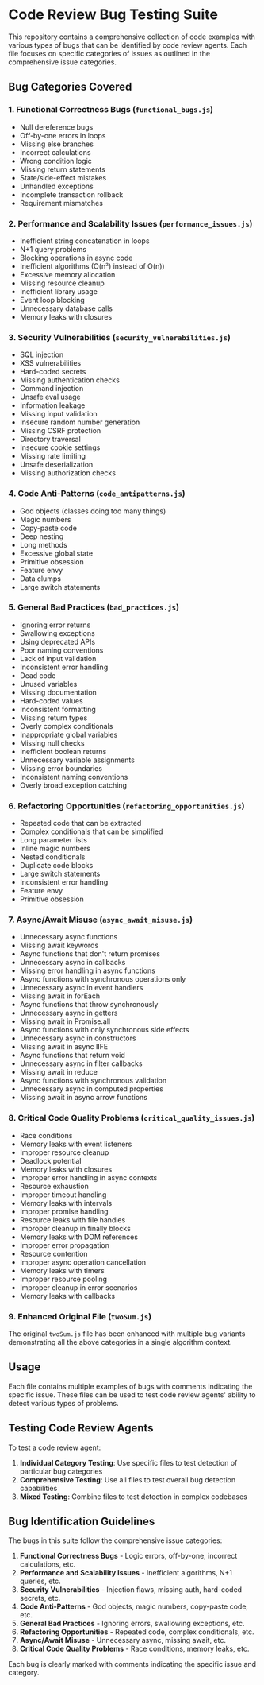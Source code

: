 # Code Review Bug Testing Suite

This repository contains a comprehensive collection of code examples with various types of bugs that can be identified by code review agents. Each file focuses on specific categories of issues as outlined in the comprehensive issue categories.

## Bug Categories Covered

### 1. Functional Correctness Bugs (`functional_bugs.js`)
- Null dereference bugs
- Off-by-one errors in loops
- Missing else branches
- Incorrect calculations
- Wrong condition logic
- Missing return statements
- State/side-effect mistakes
- Unhandled exceptions
- Incomplete transaction rollback
- Requirement mismatches

### 2. Performance and Scalability Issues (`performance_issues.js`)
- Inefficient string concatenation in loops
- N+1 query problems
- Blocking operations in async code
- Inefficient algorithms (O(n²) instead of O(n))
- Excessive memory allocation
- Missing resource cleanup
- Inefficient library usage
- Event loop blocking
- Unnecessary database calls
- Memory leaks with closures

### 3. Security Vulnerabilities (`security_vulnerabilities.js`)
- SQL injection
- XSS vulnerabilities
- Hard-coded secrets
- Missing authentication checks
- Command injection
- Unsafe eval usage
- Information leakage
- Missing input validation
- Insecure random number generation
- Missing CSRF protection
- Directory traversal
- Insecure cookie settings
- Missing rate limiting
- Unsafe deserialization
- Missing authorization checks

### 4. Code Anti-Patterns (`code_antipatterns.js`)
- God objects (classes doing too many things)
- Magic numbers
- Copy-paste code
- Deep nesting
- Long methods
- Excessive global state
- Primitive obsession
- Feature envy
- Data clumps
- Large switch statements

### 5. General Bad Practices (`bad_practices.js`)
- Ignoring error returns
- Swallowing exceptions
- Using deprecated APIs
- Poor naming conventions
- Lack of input validation
- Inconsistent error handling
- Dead code
- Unused variables
- Missing documentation
- Hard-coded values
- Inconsistent formatting
- Missing return types
- Overly complex conditionals
- Inappropriate global variables
- Missing null checks
- Inefficient boolean returns
- Unnecessary variable assignments
- Missing error boundaries
- Inconsistent naming conventions
- Overly broad exception catching

### 6. Refactoring Opportunities (`refactoring_opportunities.js`)
- Repeated code that can be extracted
- Complex conditionals that can be simplified
- Long parameter lists
- Inline magic numbers
- Nested conditionals
- Duplicate code blocks
- Large switch statements
- Inconsistent error handling
- Feature envy
- Primitive obsession

### 7. Async/Await Misuse (`async_await_misuse.js`)
- Unnecessary async functions
- Missing await keywords
- Async functions that don't return promises
- Unnecessary async in callbacks
- Missing error handling in async functions
- Async functions with synchronous operations only
- Unnecessary async in event handlers
- Missing await in forEach
- Async functions that throw synchronously
- Unnecessary async in getters
- Missing await in Promise.all
- Async functions with only synchronous side effects
- Unnecessary async in constructors
- Missing await in async IIFE
- Async functions that return void
- Unnecessary async in filter callbacks
- Missing await in reduce
- Async functions with synchronous validation
- Unnecessary async in computed properties
- Missing await in async arrow functions

### 8. Critical Code Quality Problems (`critical_quality_issues.js`)
- Race conditions
- Memory leaks with event listeners
- Improper resource cleanup
- Deadlock potential
- Memory leaks with closures
- Improper error handling in async contexts
- Resource exhaustion
- Improper timeout handling
- Memory leaks with intervals
- Improper promise handling
- Resource leaks with file handles
- Improper cleanup in finally blocks
- Memory leaks with DOM references
- Improper error propagation
- Resource contention
- Improper async operation cancellation
- Memory leaks with timers
- Improper resource pooling
- Improper cleanup in error scenarios
- Memory leaks with callbacks

### 9. Enhanced Original File (`twoSum.js`)
The original `twoSum.js` file has been enhanced with multiple bug variants demonstrating all the above categories in a single algorithm context.

## Usage

Each file contains multiple examples of bugs with comments indicating the specific issue. These files can be used to test code review agents' ability to detect various types of problems.

## Testing Code Review Agents

To test a code review agent:

1. **Individual Category Testing**: Use specific files to test detection of particular bug categories
2. **Comprehensive Testing**: Use all files to test overall bug detection capabilities
3. **Mixed Testing**: Combine files to test detection in complex codebases

## Bug Identification Guidelines

The bugs in this suite follow the comprehensive issue categories:

1. **Functional Correctness Bugs** - Logic errors, off-by-one, incorrect calculations, etc.
2. **Performance and Scalability Issues** - Inefficient algorithms, N+1 queries, etc.
3. **Security Vulnerabilities** - Injection flaws, missing auth, hard-coded secrets, etc.
4. **Code Anti-Patterns** - God objects, magic numbers, copy-paste code, etc.
5. **General Bad Practices** - Ignoring errors, swallowing exceptions, etc.
6. **Refactoring Opportunities** - Repeated code, complex conditionals, etc.
7. **Async/Await Misuse** - Unnecessary async, missing await, etc.
8. **Critical Code Quality Problems** - Race conditions, memory leaks, etc.

Each bug is clearly marked with comments indicating the specific issue and category.